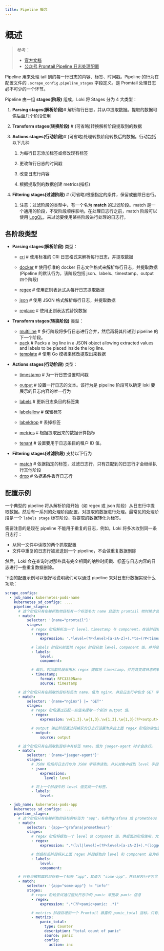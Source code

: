```yaml
---
title: Pipeline 概念
---
```


# 概述

> 参考：
>
> - [官方文档](https://grafana.com/docs/loki/latest/clients/promtail/pipelines/)
> - [公众号,Promtail Pipeline 日志处理配置](https://mp.weixin.qq.com/s/PPNa7CYk6aaYDcvH9eTw1w)

Pipeline 用来处理 tail 到的每一行日志的内容、标签、时间戳。Pipeline 的行为在配置文件的 `.scrape_config.pipeline_stages` 字段定义。是 Promtail 处理日志必不可少的一个环节。

Pipeline 由一组 **stages(阶段)** 组成，Loki 将 Stages 分为 4 大类型：

1. **Parsing stages(解析阶段)**# 解析每行日志，并从中提取数据。提取的数据可供后面几个阶段使用

2. **Transform stages(转换阶段)** # (可省略)转换解析阶段提取到的数据

3. **Actions stages(行动阶段)**# (可省略)处理转换阶段转换后的数据。行动包括以下几种

   1. 为每行日志添加标签或修改现有标签

   2. 更改每行日志的时间戳

   3. 改变日志行内容

   4. 根据提取到的数据创建 metrics(指标)

4. **Filtering stages(过滤阶段)** # (可省略)根据指定的条件，保留或删除日志行。
   1. 注意：过滤阶段的类型中，有一个名为 **match** 的过滤阶段。match 是一个通用的阶段，不受阶段顺序影响，在处理日志行之前，match 阶段可以使用 [LogQL](/docs/6.可观测性/日志系统/Loki/LogQL.md)，来过滤要使用某些阶段进行处理的日志行。

## 各阶段类型

- **Parsing stages(解析阶段)** 类型：

  - [cri](https://grafana.com/docs/loki/latest/clients/promtail/stages/cri/) # 使用标准的 CRI 日志格式来解析每行日志，并提取数据
  - [docker](https://grafana.com/docs/loki/latest/clients/promtail/stages/docker/) # 使用标准的 docker 日志文件格式来解析每行日志，并提取数据(Pipeline 的默认行为，该阶段包括 json、labels、timestamp、output 四个阶段)
  - [regex](https://grafana.com/docs/loki/latest/clients/promtail/stages/regex/) # 使用正则表达式从每行日志提取数据

  - [json](https://grafana.com/docs/loki/latest/clients/promtail/stages/json/) # 使用 JSON 格式解析每行日志，并提取数据

  - [replace](https://grafana.com/docs/loki/latest/clients/promtail/stages/replace/) # 使用正则表达式替换数据

- **Transform stages(转换阶段)** 类型：
  - [multiline](https://grafana.com/docs/loki/latest/clients/promtail/stages/multiline/) # 多行阶段将多行日志进行合并，然后再将其传递到 pipeline 的下一个阶段。
  - [pack](https://grafana.com/docs/loki/latest/clients/promtail/stages/pack/) # Packs a log line in a JSON object allowing extracted values and labels to be placed inside the log line.
  - [template](https://grafana.com/docs/loki/latest/clients/promtail/stages/template/) # 使用 Go 模板来修改提取出来数据
- **Actions stages(行动阶段)** 类型：

  - [timestamp](https://grafana.com/docs/loki/latest/clients/promtail/stages/timestamp/) # 为一行日志设置时间戳

  - [output](https://grafana.com/docs/loki/latest/clients/promtail/stages/output/) # 设置一行日志的文本。该行为是 pipeline 阶段可以确定 loki 要展示的日志内容的唯一行为

  - [labels](https://grafana.com/docs/loki/latest/clients/promtail/stages/labels/) # 更新日志条目的标签集
  - [labelallow](https://grafana.com/docs/loki/latest/clients/promtail/stages/labelallow/) # 保留标签
  - [labeldrop](https://grafana.com/docs/loki/latest/clients/promtail/stages/labeldrop/) # 丢掉标签

  - [metrics](https://grafana.com/docs/loki/latest/clients/promtail/stages/metrics/) # 根据提取出来的数据计算指标

  - [tenant](https://grafana.com/docs/loki/latest/clients/promtail/stages/tenant/) # 设置要用于日志条目的租户 ID 值。

- **Filtering stages(过滤阶段)** 支持以下行为

  - [match](https://grafana.com/docs/loki/latest/clients/promtail/stages/match/) # 依据指定的标签，过滤日志行，只有匹配到的日志行才会继续执行其他阶段
  - [drop](https://grafana.com/docs/loki/latest/clients/promtail/stages/drop/) # 依据条件丢弃日志行

## 配置示例

一个典型的 pipeline 将从解析阶段开始（如 regex 或 json 阶段）从日志行中提取数据。然后有一系列的处理阶段配置，对提取的数据进行处理。最常见的处理阶段是一个 `labels stage` 标签阶段，将提取的数据转化为标签。

需要注意的是现在 pipeline 不能用于重复的日志，例如，Loki 将多次收到同一条日志行：

- 从同一文件中读取的两个抓取配置
- 文件中重复的日志行被发送到一个 pipeline，不会做重复数据删除

然后，Loki 会在查询时对那些具有完全相同的纳秒时间戳、标签与日志内容的日志进行一些重复数据删除。

下面的配置示例可以很好地说明我们可以通过 pipeline 来对日志行数据实现什么功能：

```yaml
scrape_configs:
  - job_name: kubernetes-pods-name
    kubernetes_sd_configs: ....
    pipeline_stages:
      # 这个阶段只有在被抓取地目标有一个标签名为 name 且值为 promtail 地时候才会执行
      - match:
          selector: '{name="promtail"}'
          stages:
            # regex 阶段解析出一个 level、timestamp 与 component，在该阶段结束时，这几个值只为 pipeline 内部设置，在以后地阶段可以使用这些值并决定如何处理他们。
            - regex:
                expression: '.*level=(?P<level>[a-zA-Z]+).*ts=(?P<timestamp>[T\d-:.Z]*).*component=(?P<component>[a-zA-Z]+)'

            # labels 阶段从前面地 regex 阶段获取 level、component 值，并将他们变成一个标签，比如 level=error 可能就是这个阶段添加地一个标签。
            - labels:
                level:
                component:

            # 最后，时间戳阶段采用从 regex 提取地 timestamp，并将其变成日志的新时间戳，并解析为 RFC3339Nano 格式。
            - timestamp:
                format: RFC3339Nano
                source: timestamp

      # 这个阶段只有在抓取的目标标签为 name，值为 nginx，并且日志行中包含 GET 字样的时候才会执行
      - match:
          selector: '{name="nginx"} |= "GET"'
          stages:
            # regex 阶段通过匹配一些值来提取一个新的 output 值。
            - regex:
                expression: \w{1,3}.\w{1,3}.\w{1,3}.\w{1,3}(?P<output>.*)

            # output 输出阶段通过将捕获的日志行设置为来自上面 regex 阶段的输出值来更改其内容。
            - output:
                source: output

      # 这个阶段只有在抓取到目标中有标签 name，值为 jaeger-agent 时才会执行。
      - match:
          selector: '{name="jaeger-agent"}'
          stages:
            # JSON 阶段将日志行作为 JSON 字符串读取，并从对象中提取 level 字段，以便在后续的阶段中使用。
            - json:
                expressions:
                  level: level

            # 将上一个阶段中的 level 值变成一个标签。
            - labels:
                level:

  - job_name: kubernetes-pods-app
    kubernetes_sd_configs: ....
    pipeline_stages:
      # 这个阶段只有在被抓取的目标的标签为 "app"，名称为grafana 或 prometheus 时才会执行。
      - match:
          selector: '{app=~"grafana|prometheus"}'
          stages:
            # regex 阶段将提取一个 level 合 componet 值，供后面的阶段使用，允许 level 被定义为 lvl=<level> 或 level=<level>，组件被定义为 logger=<component> 或 component=<component>
            - regex:
                expression: ".*(lvl|level)=(?P<level>[a-zA-Z]+).*(logger|component)=(?P<component>[a-zA-Z]+)"

            # 然后标签阶段将从上面 regex 阶段提取的 level 和 component 变为标签。
            - labels:
                level:
                component:

      # 只有当被抓取的目标有一个标签 "app"，其值为 "some-app"，并且日志行不包含 "info" 一词时，这个阶段才会执行。
      - match:
          selector: '{app="some-app"} != "info"'
          stages:
            # regex 阶段尝试通过查找日志中的 panic 来提取 panic 信息
            - regex:
                expression: ".*(?P<panic>panic: .*)"

            # metrics 阶段将增加一个 Promtail 暴露的 panic_total 指标，只有当从上面的 regex 阶段获取到 panic 值的时候，该 Counter 才会增加。
            - metrics:
                panic_total:
                  type: Counter
                  description: "total count of panic"
                  source: panic
                  config:
                    action: inc
```
